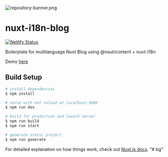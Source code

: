 ![repository-banner.png](https://res.cloudinary.com/alvarosaburido/image/upload/v1564929632/as-readme-banner_tqdgrx.png)

# nuxt-i18n-blog
[![Netlify Status](https://api.netlify.com/api/v1/badges/3e6d068d-6c14-4cd1-b999-c00cd7133d17/deploy-status)](https://app.netlify.com/sites/nuxt-i18n-blog/deploys)

Boilerplate for multilanguage Nuxt Blog using @nxut/content + nuxt-i18n

Demo [here](https://nuxt-i18n-blog.netlify.app/)

## Build Setup

```bash
# install dependencies
$ npm install

# serve with hot reload at localhost:3000
$ npm run dev

# build for production and launch server
$ npm run build
$ npm run start

# generate static project
$ npm run generate
```

For detailed explanation on how things work, check out [Nuxt.js docs](https://nuxtjs.org).
"# bg" 
